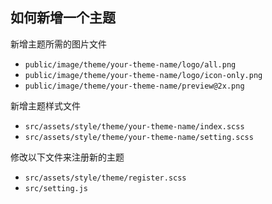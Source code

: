 ##  如何新增一个主题

新增主题所需的图片文件

- `public/image/theme/your-theme-name/logo/all.png`
- `public/image/theme/your-theme-name/logo/icon-only.png`
- `public/image/theme/your-theme-name/preview@2x.png`

新增主题样式文件

- `src/assets/style/theme/your-theme-name/index.scss`
- `src/assets/style/theme/your-theme-name/setting.scss`

修改以下文件来注册新的主题

- `src/assets/style/theme/register.scss`
- `src/setting.js`

